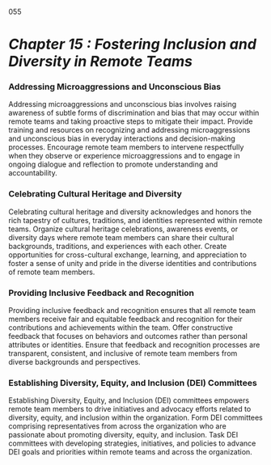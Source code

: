 055


# ***Chapter 15 : Fostering Inclusion and Diversity in Remote Teams***


### **Addressing Microaggressions and Unconscious Bias**

Addressing microaggressions and unconscious bias involves raising awareness of subtle forms of discrimination and bias that may occur within remote teams and taking proactive steps to mitigate their impact. Provide training and resources on recognizing and addressing microaggressions and unconscious bias in everyday interactions and decision-making processes. Encourage remote team members to intervene respectfully when they observe or experience microaggressions and to engage in ongoing dialogue and reflection to promote understanding and accountability.

### **Celebrating Cultural Heritage and Diversity**

Celebrating cultural heritage and diversity acknowledges and honors the rich tapestry of cultures, traditions, and identities represented within remote teams. Organize cultural heritage celebrations, awareness events, or diversity days where remote team members can share their cultural backgrounds, traditions, and experiences with each other. Create opportunities for cross-cultural exchange, learning, and appreciation to foster a sense of unity and pride in the diverse identities and contributions of remote team members.

### **Providing Inclusive Feedback and Recognition**

Providing inclusive feedback and recognition ensures that all remote team members receive fair and equitable feedback and recognition for their contributions and achievements within the team. Offer constructive feedback that focuses on behaviors and outcomes rather than personal attributes or identities. Ensure that feedback and recognition processes are transparent, consistent, and inclusive of remote team members from diverse backgrounds and perspectives.

### **Establishing Diversity, Equity, and Inclusion (DEI) Committees**

Establishing Diversity, Equity, and Inclusion (DEI) committees empowers remote team members to drive initiatives and advocacy efforts related to diversity, equity, and inclusion within the organization. Form DEI committees comprising representatives from across the organization who are passionate about promoting diversity, equity, and inclusion. Task DEI committees with developing strategies, initiatives, and policies to advance DEI goals and priorities within remote teams and across the organization.

